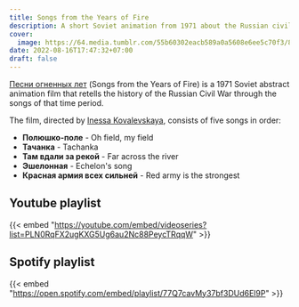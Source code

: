 ```yaml
---
title: Songs from the Years of Fire
description: A short Soviet animation from 1971 about the Russian civil war
cover:
  image: https://64.media.tumblr.com/55b60302eacb589a0a5608e6ee5c70f3/8be5a4df565d4e36-dc/s1280x1920/0f5323037e027d074da7a7d48c7e948b46cd0839.png
date: 2022-08-16T17:47:32+07:00
draft: false
---
```

[Песни огненных лет](https://ru.wikipedia.org/wiki/Песни_огненных_лет) (Songs from the Years of Fire) is a 1971 Soviet abstract animation film that retells the history of the Russian Civil War through the songs of that time period.

The film, directed by [Inessa Kovalevskaya](https://wikipedia.org/wiki/Inessa_Kovalevskaya), consists of five songs in order: 
- **Полюшко-поле** - Oh field, my field
- **Тачанка** - Tachanka
- **Там вдали за рекой** - Far across the river
- **Эшелонная** - Echelon's song
- **Красная армия всех сильней** - Red army is the strongest
## Youtube playlist
{{< embed "https://youtube.com/embed/videoseries?list=PLN0RqFX2ugKXG5Ug6au2Nc88PeycTRqqW" >}}
## Spotify playlist
{{< embed "https://open.spotify.com/embed/playlist/77Q7cavMy37bf3DUd6El9P" >}}
